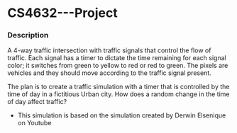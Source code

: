 # CS4632---Project

### Description

A 4-way traffic intersection with traffic signals that control the flow of traffic. Each signal has a timer to dictate the time remaining for each signal color; it switches from green to yellow to red or red to green. The pixels are vehicles and they should move according to the traffic signal present. 

The plan is to create a traffic simulation with a timer that is controlled by the time of day in a fictitious Urban city.
How does a random change in the time of day affect traffic?
* This simulation is based on the simulation created by Derwin Elsenique on Youtube

